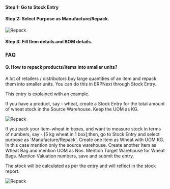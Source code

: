 #### Step 1: Go to Stock Entry

#### Step 2: Select Purpose as Manufacture/Repack.

![Repack](assets/frappe_io/images/erpnext/repack-1.png)

#### Step 3: Fill Item details and BOM details.

  

### FAQ

#### Q. How to repack products/items into smaller units?

A lot of retailers / distributors buy large quantities of an item and repack
them into smaller units. You can do this in ERPNext through Stock Entry.

This entry is explained with an example.

If you have a product, say - wheat, create a Stock Entry for the total amount
of wheat stock in the Source Warehouse. Keep the UOM as KG.

![Repack](assets/frappe_io/images/erpnext/stock-entry-repack.png)

If you pack your item-wheat in boxes, and want to measure stock in terms of
numbers, say - [5 kg wheat in 1 box];then, go to Stock Entry and select
purpose as 'Manufacture/Repack'. Create one Item as Wheat with UOM KG. In this
case mention only the source warehouse. Create another Item as Wheat Bag and
mention UOM as Nos. Mention Target Warehouse for Wheat Bags. Mention Valuation
numbers, save and submit the entry.

The stock will be calculated as per the entry and will reflect in the stock
report.

![Repack](assets/frappe_io/images/erpnext/repack-2.png)

